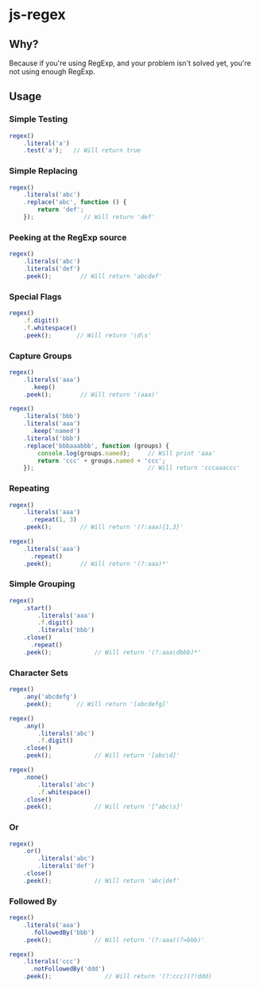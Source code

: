 js-regex
========

Why?
----

Because if you're using RegExp, and your problem isn't solved yet, you're not using
enough RegExp.

Usage
-----

### Simple Testing

```javascript
regex()
    .literal('a')
    .test('a');   // Will return true
```

### Simple Replacing

```javascript
regex()
    .literals('abc')
    .replace('abc', function () {
        return 'def';
    });              // Will return 'def'
```

### Peeking at the RegExp source

```javascript
regex()
    .literals('abc')
    .literals('def')
    .peek();        // Will return 'abcdef'
```

### Special Flags

```javascript
regex()
    .f.digit()
    .f.whitespace()
    .peek();       // Will return '\d\s'
```

### Capture Groups

```javascript
regex()
    .literals('aaa')
      .keep()
    .peek();        // Will return '(aaa)'

regex()
    .literals('bbb')
    .literals('aaa')
      .keep('named')
    .literals('bbb')
    .replace('bbbaaabbb', function (groups) {
        console.log(groups.named);     // Will print 'aaa'
        return 'ccc' + groups.named + 'ccc';
    });                                // Will return 'cccaaaccc'
```

### Repeating

```javascript
regex()
    .literals('aaa')
      .repeat(1, 3)
    .peek();        // Will return '(?:aaa){1,3}'

regex()
    .literals('aaa')
      .repeat()
    .peek();        // Will return '(?:aaa)*'
```

### Simple Grouping

```javascript
regex()
    .start()
        .literals('aaa')
        .f.digit()
        .literals('bbb')
    .close()
      .repeat()
    .peek();            // Will return '(?:aaa\dbbb)*'
```

### Character Sets

```javascript
regex()
    .any('abcdefg')
    .peek();       // Will return '[abcdefg]'

regex()
    .any()
        .literals('abc')
        .f.digit()
    .close()
    .peek();            // Will return '[abc\d]'

regex()
    .none()
        .literals('abc')
        .f.whitespace()
    .close()
    .peek();            // Will return '[^abc\s]'
```

### Or

```javascript
regex()
    .or()
        .literals('abc')
        .literals('def')
    .close()
    .peek();            // Will return 'abc|def'
```

### Followed By

```javascript
regex()
    .literals('aaa')
      .followedBy('bbb')
    .peek();            // Will return '(?:aaa)(?=bbb)'

regex()
    .literals('ccc')
      .notFollowedBy('ddd')
    .peek();               // Will return '(?:ccc)(?!ddd)
```

